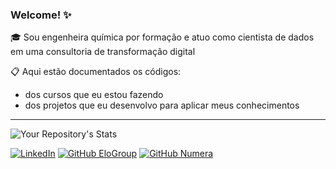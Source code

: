 ### Welcome! ✨
🎓 Sou engenheira química por formação e atuo como cientista de dados em uma consultoria de transformação digital

📋 Aqui estão documentados os códigos:
 - dos cursos que eu estou fazendo
 - dos projetos que eu desenvolvo para aplicar meus conhecimentos
 
 ---

<!-- ### 📈 Stats -->
<!-- ![Your Repository's Stats](https://github-readme-stats.vercel.app/api?username=leticiafaria7&show_icons=true&theme=omni&card_width=950px&text_bold=false) -->
![Your Repository's Stats](https://github-readme-stats.vercel.app/api/top-langs/?username=leticiafaria7&theme=omni&layout=compact&card_width=700px)

<!-- ### ↗️ Links -->
[![LinkedIn](https://img.shields.io/badge/linkedin-0A66C2?style=for-the-badge&logo=LinkedIn&logoColor=white)](https://www.linkedin.com/in/leticiaemanuellafaria/) 
[![GitHub EloGroup](https://img.shields.io/badge/github_elogroup-4d4d4d?style=for-the-badge&logo=GitHub&logoColor=white)](https://www.github.com/leticia-elogroup)
[![GitHub Numera](https://img.shields.io/badge/github_numera-4d4d4d?style=for-the-badge&logo=GitHub&logoColor=white)](https://www.github.com/leticiafaria26)
